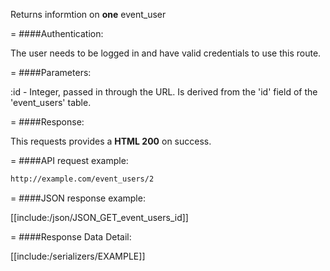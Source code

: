 <!-- --- title: GET /event_users/:id -->

Returns informtion on **one** event_user

=
####Authentication:

The user needs to be logged in and have valid credentials to use this route.

=
####Parameters:

:id - Integer, passed in through the URL. Is derived from the 'id' field of the 'event_users' table.

=
####Response:

This requests provides a <strong>HTML 200</strong> on success.

=
####API request example:
```html
http://example.com/event_users/2
```

=
####JSON response example:

[[include:/json/JSON_GET_event_users_id]]

=
####Response Data Detail:

[[include:/serializers/EXAMPLE]]
